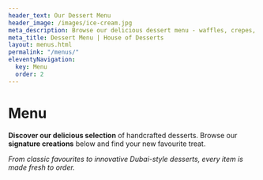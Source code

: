 ```yaml
---
header_text: Our Dessert Menu
header_image: /images/ice-cream.jpg
meta_description: Browse our delicious dessert menu - waffles, crepes, sundaes, milkshakes and more!
meta_title: Dessert Menu | House of Desserts
layout: menus.html
permalink: "/menus/"
eleventyNavigation:
  key: Menu
  order: 2
---
```


# Menu

**Discover our delicious selection** of handcrafted desserts. Browse our **signature creations** below and find your new favourite treat.

*From classic favourites to innovative Dubai-style desserts, every item is made fresh to order.*
